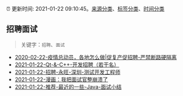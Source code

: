 :alarm_clock: 更新时间: 2021-01-22 09:10:45。[来源分类](../README.md)、[标签分类](../TAGS.md)、[时间分类](../TIMELINE.md)

## 招聘面试


> 关键字：`招聘`、`面试`



- [2020-02-22-疫情总动员，各地怎么做|促复产促招聘-严禁断路硬隔离](http://m.china.caixin.com/m/2020-02-22/101519091.html) 
- [2021-01-22-Qt-&-C++-开发招聘（若干名）](https://www.v2ex.com/t/747445) 
- [2021-01-22-招聘-永旺-深圳-测试开发工程师](https://www.v2ex.com/t/747438) 
- [2021-01-22-漫画：我把面试官整崩溃了](https://toutiao.io/k/liape15) 
- [2021-01-22-推荐-最近的一些-Java-面试小结](https://toutiao.io/k/ffm07xa) 